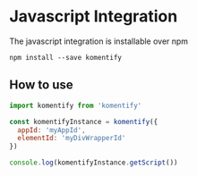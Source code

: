 # Javascript Integration

The javascript integration is installable over npm

```
npm install --save komentify
```

## How to use

```js
import komentify from 'komentify'

const komentifyInstance = komentify({
  appId: 'myAppId',
  elementId: 'myDivWrapperId'
})

console.log(komentifyInstance.getScript())
```
